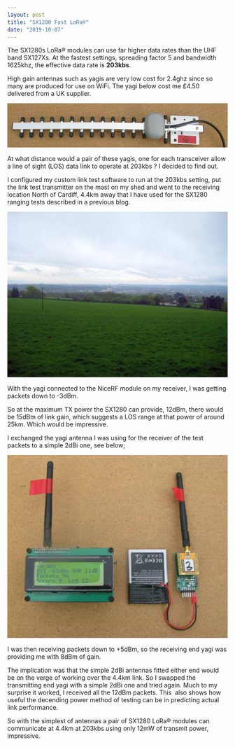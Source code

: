 ```yaml
---
layout: post
title: "SX1280 Fast LoRa®"
date: "2019-10-07"
---
```


The SX1280s LoRa® modules can use far higher data rates than the UHF band SX127Xs. At the fastest settings, spreading factor 5 and bandwidth 1625khz, the effective data rate is **203kbs**.

High gain antennas such as yagis are very low cost for 2.4ghz since so many are produced for use on WiFi. The yagi below cost me £4.50 delivered from a UK supplier.

![](/images/word-image-12.jpeg)

At what distance would a pair of these yagis, one for each transceiver allow a line of sight (LOS) data link to operate at 203kbs ? I decided to find out.

I configured my custom link test software to run at the 203kbs setting, put the link test transmitter on the mast on my shed and went to the receiving location North of Cardiff, 4.4km away that I have used for the SX1280 ranging tests described in a previous blog.

![](/images/word-image-13-1024x768.jpeg)

With the yagi connected to the NiceRF module on my receiver, I was getting packets down to -3dBm.

So at the maximum TX power the SX1280 can provide, 12dBm, there would be 15dBm of link gain, which suggests a LOS range at that power of around 25km. Which would be impressive.

I exchanged the yagi antenna I was using for the receiver of the test packets to a simple 2dBi one, see below;

![](/images/word-image-14-1024x848.jpeg)

I was then receiving packets down to +5dBm, so the receiving end yagi was providing me with 8dBm of gain.

The implication was that the simple 2dBi antennas fitted either end would be on the verge of working over the 4.4km link. So I swapped the transmitting end yagi with a simple 2dBi one and tried again. Much to my surprise it worked, I received all the 12dBm packets. This  also shows how useful the decending power method of testing can be in predicting actual link performance.

So with the simplest of antennas a pair of SX1280 LoRa® modules can communicate at 4.4km at 203kbs using only 12mW of transmit power, impressive.
